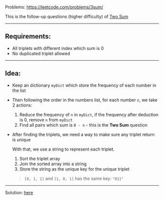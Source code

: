 Problems: https://leetcode.com/problems/3sum/

This is the follow-up questions (higher difficulty) of [Two Sum](https://leetcode.com/problems/two-sum/)

<hr>

## Requirements:

- All triplets with different index which sum is 0
- No duplicated triplet allowed

<hr>

## Idea:

- Keep an dictionary `myDict` which store the frequency of each number in the list
- Then following the order in the numbers list, for each number `n`, we take 2 actions:
  1. Reduce the frequency of `n` in `myDict`, if the frequency after deduction is 0, remove `n` from `myDict`
  2. Find all pairs which sum is `0 - n` - this is the **Two Sum** question
- After finding the triplets, we need a way to make sure any triplet return is unique

  With that, we use a string to represent each triplet.

  1. Sort the triplet array
  2. Join the sorted array into a string
  3. Store the string as the unique key for the unique triplet

  > `[0, 1, 1]` and `[1, 0, 1]` has the same key: `"011"`

<hr>

Solution: [here](./Three_Sums.py)
